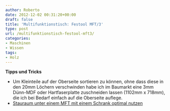 ```yaml
---
author: Roberto
date: 2012-12-02 00:31:20+00:00
draft: false
title: 'Multifunktionstisch: Festool MFT/3'
type: post
url: /multifunktionstisch-festool-mft3/
categories:
- Maschinen
- Wissen
tags:
- Holz
---
```


**Tipps und Tricks**

  * Um Kleinteile auf der Oberseite sortieren zu können, ohne dass diese in den 20mm Löchern verschwinden habe ich im Baumarkt eine 3mm Dünn-MDF oder Hartfaserplatte zuschneiden lassen (1102mm x 718mm), die ich bei Bedarf einfach auf die Oberseite auflege.
  * [Stauraum unter einem MFT mit einem Schrank optimal nutzen](https://thewoodtinkerer.blogspot.de/2013/02/festool-mft3-unterschrank-teil-6.html)

